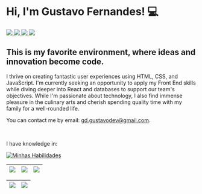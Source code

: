 <h1> Hi, I'm Gustavo Fernandes! 💻</h1>

<div> 
     <a href="https://www.instagram.com/gustavogfggoncalves/" target="_blank">
          <img src="https://img.shields.io/badge/-Instagram-%23E4405F?style=for-the-badge&logo=instagram&logoColor=white"/>
     </a> 
     <a href = "mailto:gd.gustavodev@gmail.com">
          <img src="https://img.shields.io/badge/Gmail-D14836?style=for-the-badge&logo=gmail&logoColor=white"/>
     </a>
     <a href="https://www.linkedin.com/in/gustavo-fernandes-gon%C3%A7alves-7a7917197/" target="_blank">
          <img src="https://img.shields.io/badge/-LinkedIn-%230077B5?style=for-the-badge&logo=linkedin&logoColor=white">
     </a>
     <a href="https://wa.me/+5531975417120" target="_blank">
          <img src="https://img.shields.io/badge/WhatsApp-25D366?style=for-the-badge&logo=whatsapp&logoColor=white">
     </a>
 </div>
<h2 align="left">
This is my favorite environment, where ideas and innovation become code.
</h2>
<p>I thrive on creating fantastic user experiences using HTML, CSS, and JavaScript. I'm currently seeking an opportunity to apply my Front End skills while diving deeper into React and databases to support our team's objectives. While I'm passionate about technology, I also find immense pleasure in the culinary arts and cherish spending quality time with my family for a well-rounded life.</p>

<p>You can contact me by email: <a href="mailto:gd.gustavodev@gmail.com">gd.gustavodev@gmail.com</a>.</p> 
<br>

<p>I have knowledge in: </p>
<div align="left">

[![Minhas Habilidades](https://skillicons.dev/icons?i=html,css,js,typescript,bootstrap,tailwind,nodejs,express,react,python,selenium,git,figma,vscode
)](https://skillicons.dev)

  </div>
  
  | ![](http://github-profile-summary-cards.vercel.app/api/cards/stats?username=GustavoGFG&theme=nord_dark) | ![](http://github-profile-summary-cards.vercel.app/api/cards/repos-per-language?username=GustavoGFG&hide=Html&theme=nord_dark) | ![](http://github-profile-summary-cards.vercel.app/api/cards/most-commit-language?username=GustavoGFG&theme=nord_dark) |
| :-: | :-: | :-: |

| ![](http://github-profile-summary-cards.vercel.app/api/cards/profile-details?username=GustavoGFG&theme=nord_dark) | ![](https://github-readme-streak-stats.herokuapp.com/?user=GustavoGFG&hide_border=true&date_format=M%20j%5B%2C%20Y%5D&background=2D3742&stroke=2D3742&ring=6bbbca&fire=6bbbca&currStreakNum=fff&sideNums=6bbbca&currStreakLabel=6bbbca&sideLabels=fff&dates=fff) |
| :-: | :-: |
